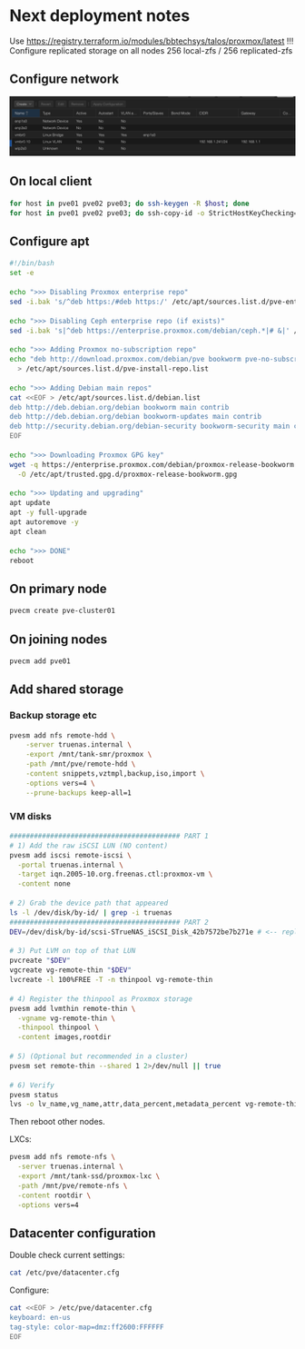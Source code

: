 # Next deployment notes

Use https://registry.terraform.io/modules/bbtechsys/talos/proxmox/latest !!!
Configure replicated storage on all nodes 256 local-zfs / 256 replicated-zfs

## Configure network

![alt text](image.png)

## On local client

```bash
for host in pve01 pve02 pve03; do ssh-keygen -R $host; done
for host in pve01 pve02 pve03; do ssh-copy-id -o StrictHostKeyChecking=no root@$host; done
```

## Configure apt

```bash
#!/bin/bash
set -e

echo ">>> Disabling Proxmox enterprise repo"
sed -i.bak 's/^deb https:/#deb https:/' /etc/apt/sources.list.d/pve-enterprise.list 2>/dev/null || true

echo ">>> Disabling Ceph enterprise repo (if exists)"
sed -i.bak 's|^deb https://enterprise.proxmox.com/debian/ceph.*|# &|' /etc/apt/sources.list.d/*ceph*.list 2>/dev/null || true

echo ">>> Adding Proxmox no-subscription repo"
echo "deb http://download.proxmox.com/debian/pve bookworm pve-no-subscription" \
  > /etc/apt/sources.list.d/pve-install-repo.list

echo ">>> Adding Debian main repos"
cat <<EOF > /etc/apt/sources.list.d/debian.list
deb http://deb.debian.org/debian bookworm main contrib
deb http://deb.debian.org/debian bookworm-updates main contrib
deb http://security.debian.org/debian-security bookworm-security main contrib
EOF

echo ">>> Downloading Proxmox GPG key"
wget -q https://enterprise.proxmox.com/debian/proxmox-release-bookworm.gpg \
  -O /etc/apt/trusted.gpg.d/proxmox-release-bookworm.gpg

echo ">>> Updating and upgrading"
apt update
apt -y full-upgrade
apt autoremove -y
apt clean

echo ">>> DONE"
reboot
```

## On primary node

```bash
pvecm create pve-cluster01
```

## On joining nodes

```bash
pvecm add pve01
```

## Add shared storage

### Backup storage etc

```bash
pvesm add nfs remote-hdd \
    -server truenas.internal \
    -export /mnt/tank-smr/proxmox \
    -path /mnt/pve/remote-hdd \
    -content snippets,vztmpl,backup,iso,import \
    -options vers=4 \
    --prune-backups keep-all=1
```

### VM disks

```bash - RUN ON PRIMARY NODE!
########################################## PART 1
# 1) Add the raw iSCSI LUN (NO content)
pvesm add iscsi remote-iscsi \
  -portal truenas.internal \
  -target iqn.2005-10.org.freenas.ctl:proxmox-vm \
  -content none

# 2) Grab the device path that appeared
ls -l /dev/disk/by-id/ | grep -i truenas
########################################## PART 2
DEV=/dev/disk/by-id/scsi-STrueNAS_iSCSI_Disk_42b7572be7b271e # <-- replace!!!

# 3) Put LVM on top of that LUN
pvcreate "$DEV"
vgcreate vg-remote-thin "$DEV"
lvcreate -l 100%FREE -T -n thinpool vg-remote-thin

# 4) Register the thinpool as Proxmox storage
pvesm add lvmthin remote-thin \
  -vgname vg-remote-thin \
  -thinpool thinpool \
  -content images,rootdir

# 5) (Optional but recommended in a cluster)
pvesm set remote-thin --shared 1 2>/dev/null || true

# 6) Verify
pvesm status
lvs -o lv_name,vg_name,attr,data_percent,metadata_percent vg-remote-thin
```

Then reboot other nodes.

LXCs:

```bash
pvesm add nfs remote-nfs \
  -server truenas.internal \
  -export /mnt/tank-ssd/proxmox-lxc \
  -path /mnt/pve/remote-nfs \
  -content rootdir \
  -options vers=4
```

## Datacenter configuration

Double check current settings:

```bash
cat /etc/pve/datacenter.cfg
```

Configure:

```bash
cat <<EOF > /etc/pve/datacenter.cfg
keyboard: en-us
tag-style: color-map=dmz:ff2600:FFFFFF
EOF
```
